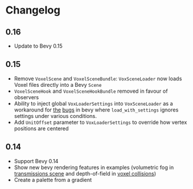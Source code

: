 # Changelog

## 0.16

- Update to Bevy 0.15

## 0.15

- Remove `VoxelScene` and `VoxelSceneBundle`: `VoxSceneLoader` now loads Voxel files directly into a Bevy `Scene`
- `VoxelSceneHook` and `VoxelSceneHookBundle` removed in favour of observers
- Ability to inject global `VoxLoaderSettings` into `VoxSceneLoader` as a workaround for [the](https://github.com/bevyengine/bevy/issues/11111) [bugs](https://github.com/bevyengine/bevy/issues/12320) in bevy where `load_with_settings` ignores settings under various conditions.
- Add `UnitOffset` parameter to `VoxLoaderSettings` to override how vertex positions are centered

## 0.14

- Support Bevy 0.14
- Show new bevy rendering features in examples (volumetric fog in [transmissions scene](./examples/transmission-scene.rs) and depth-of-field in [voxel collisions](./examples/voxel-collisions.rs))
- Create a palette from a gradient